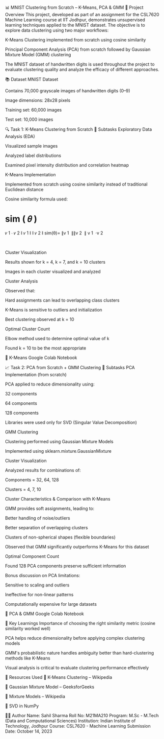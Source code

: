📊 MNIST Clustering from Scratch – K-Means, PCA & GMM
📁 Project Overview
This project, developed as part of an assignment for the CSL7620 Machine Learning course at IIT Jodhpur, demonstrates unsupervised learning techniques applied to the MNIST dataset. The objective is to explore data clustering using two major workflows:

K-Means Clustering implemented from scratch using cosine similarity

Principal Component Analysis (PCA) from scratch followed by Gaussian Mixture Model (GMM) clustering

The MNIST dataset of handwritten digits is used throughout the project to evaluate clustering quality and analyze the efficacy of different approaches.

📚 Dataset
MNIST Dataset

Contains 70,000 grayscale images of handwritten digits (0–9)

Image dimensions: 28x28 pixels

Training set: 60,000 images

Test set: 10,000 images

🔍 Task 1: K-Means Clustering from Scratch
📌 Subtasks
Exploratory Data Analysis (EDA)

Visualized sample images

Analyzed label distributions

Examined pixel intensity distribution and correlation heatmap

K-Means Implementation

Implemented from scratch using cosine similarity instead of traditional Euclidean distance

Cosine similarity formula used:

sim
(
𝜃
)
=
𝑣
1
⋅
𝑣
2
∥
𝑣
1
∥
∥
𝑣
2
∥
sim(θ)= 
∥v 
1
​
 ∥∥v 
2
​
 ∥
v 
1
​
 ⋅v 
2
​
 
​
 
Cluster Visualization

Results shown for k = 4, k = 7, and k = 10 clusters

Images in each cluster visualized and analyzed

Cluster Analysis

Observed that:

Hard assignments can lead to overlapping class clusters

K-Means is sensitive to outliers and initialization

Best clustering observed at k = 10

Optimal Cluster Count

Elbow method used to determine optimal value of k

Found k = 10 to be the most appropriate

📎 K-Means Google Colab Notebook

📈 Task 2: PCA from Scratch + GMM Clustering
📌 Subtasks
PCA Implementation (from scratch)

PCA applied to reduce dimensionality using:

32 components

64 components

128 components

Libraries were used only for SVD (Singular Value Decomposition)

GMM Clustering

Clustering performed using Gaussian Mixture Models

Implemented using sklearn.mixture.GaussianMixture

Cluster Visualization

Analyzed results for combinations of:

Components = 32, 64, 128

Clusters = 4, 7, 10

Cluster Characteristics & Comparison with K-Means

GMM provides soft assignments, leading to:

Better handling of noise/outliers

Better separation of overlapping clusters

Clusters of non-spherical shapes (flexible boundaries)

Observed that GMM significantly outperforms K-Means for this dataset

Optimal Component Count

Found 128 PCA components preserve sufficient information

Bonus discussion on PCA limitations:

Sensitive to scaling and outliers

Ineffective for non-linear patterns

Computationally expensive for large datasets

📎 PCA & GMM Google Colab Notebook

🧠 Key Learnings
Importance of choosing the right similarity metric (cosine similarity worked well)

PCA helps reduce dimensionality before applying complex clustering models

GMM's probabilistic nature handles ambiguity better than hard-clustering methods like K-Means

Visual analysis is critical to evaluate clustering performance effectively

🔗 Resources Used
📖 K-Means Clustering – Wikipedia

📖 Gaussian Mixture Model – GeeksforGeeks

📖 Mixture Models – Wikipedia

📖 SVD in NumPy

👨‍🎓 Author
Name: Sahil Sharma
Roll No: M21MA210
Program: M.Sc - M.Tech (Data and Computational Sciences)
Institution: Indian Institute of Technology, Jodhpur
Course: CSL7620 - Machine Learning
Submission Date: October 14, 2023
